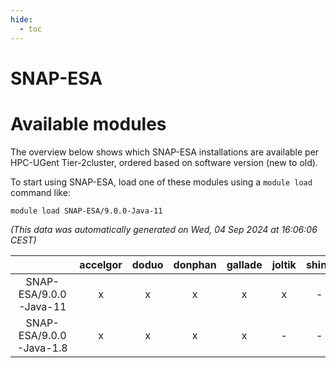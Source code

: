 ```yaml
---
hide:
  - toc
---
```


SNAP-ESA
========

# Available modules


The overview below shows which SNAP-ESA installations are available per HPC-UGent Tier-2cluster, ordered based on software version (new to old).

To start using SNAP-ESA, load one of these modules using a `module load` command like:

```shell
module load SNAP-ESA/9.0.0-Java-11
```

*(This data was automatically generated on Wed, 04 Sep 2024 at 16:06:06 CEST)*  

| |accelgor|doduo|donphan|gallade|joltik|shinx|skitty|
| :---: | :---: | :---: | :---: | :---: | :---: | :---: | :---: |
|SNAP-ESA/9.0.0-Java-11|x|x|x|x|x|-|x|
|SNAP-ESA/9.0.0-Java-1.8|x|x|x|x|-|-|x|
